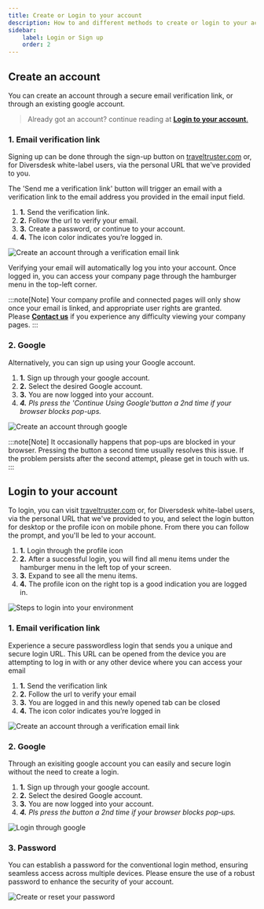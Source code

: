```yaml
---
title: Create or Login to your account
description: How to and different methods to create or login to your account
sidebar:
    label: Login or Sign up
    order: 2
---
```


## Create an account
You can create an account through a secure email verification link, or through an existing google account. 

> Already got an account? continue reading at [**Login to your account**.](/user_manual/login/#login-to-your-account)

### 1. Email verification link
Signing up can be done through the sign-up button on [traveltruster.com](https://www.traveltruster.com/?modal=account&flow=signup) or, for Diversdesk white-label users, via the personal URL that we've provided to you.<br>

The 'Send me a verification link' button will trigger an email with a verification link to the email address you provided in the email input field.
1. **1.** Send the verification link.
2. **2.** Follow the url to verify your email.
3. **3.** Create a password, or continue to your account.
4. **4.** The icon color indicates you’re logged in.

![Create an account through a verification email link](/images/Create_an_account_using_verification_email.png)

Verifying your email will automatically log you into your account. Once logged in, you can access your company page through the hamburger menu in the top-left corner.

:::note[Note]
Your company profile and connected pages will only show once your email is linked, and appropriate user rights are granted.
</br>Please [**Contact us**](mailto:info@traveltruster.com?subject=Issues%20viewing%20my%20company%20page)  if you experience any difficulty viewing your company pages.
:::

### 2. Google 
Alternatively, you can sign up using your Google account.
1. **1.** Sign up through your google account.
2. **2.** Select the desired Google account.
3. **3.** You are now logged into your account.
4. ***4.** Pls press the 'Continue Using Google'button a 2nd time if your browser blocks pop-ups.* 

![Create an account through google](/images/Create_an_account_through_Google.png)

:::note[Note]
It occasionally happens that pop-ups are blocked in your browser. Pressing the button a second time usually resolves this issue. If the problem persists after the second attempt, please get in touch with us.
:::

## Login to your account
To login, you can visit [traveltruster.com](https://www.traveltruster.com/?modal=account&flow=signin) or, for Diversdesk white-label users, via the personal URL that we've provided to you, and select the login button for desktop or the profile icon on mobile phone.
From there you can follow the prompt, and you'll be led to your account.
1. **1.** Login through the profile icon 
2. **2.** After a successful login, you will find all menu items under the hamburger menu in the left top of your screen.
3. **3.** Expand to see all the menu items.
4. **4.** The profile icon on the right top is a good indication you are logged in. 

![Steps to login into your environment](/images/Login_steps.png)

### 1. Email verification link
Experience a secure passwordless login that sends you a unique and secure login URL. This URL can be opened from the device you are attempting to log in with or any other device where you can access your email
1. **1.** Send the verification link
2. **2.** Follow the url to verify your email
3. **3.** You are logged in and this newly opened tab can be closed
4. **4.** The icon color indicates you’re logged in

![Create an account through a verification email link](/images/Login_with_verification_email.png)

### 2. Google 
Through an exisiting google account you can easily and secure login without the need to create a login.
1. **1.** Sign up through your google account.
2. **2.** Select the desired Google account.
3. **3.** You are now logged into your account.
4. ***4.** Pls press the button a 2nd time if your browser blocks pop-ups.*

![Login through google](/images/Login_through_google.png)

### 3. Password 
You can establish a password for the conventional login method, ensuring seamless access across multiple devices. Please ensure the use of a robust password to enhance the security of your account.

![Create or reset your password](/images/reset_password.png)






